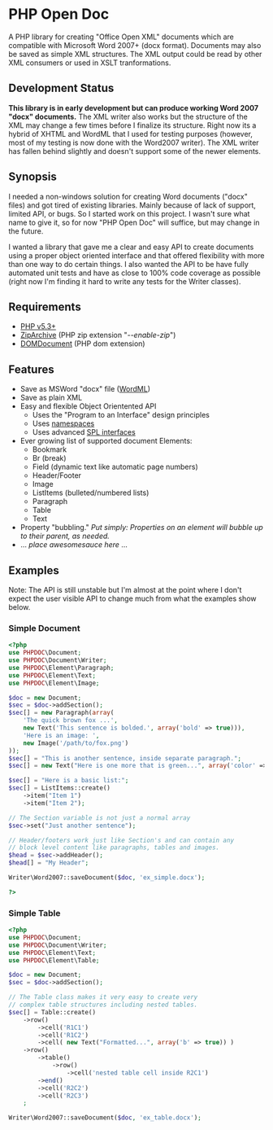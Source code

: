 # PHP Open Doc

A PHP library for creating "Office Open XML" documents which are compatible with
Microsoft Word 2007+ (docx format). Documents may also be saved as simple XML
structures. The XML output could be read by other XML consumers or used in XSLT
tranformations.

## Development Status

__This library is in early development but can produce working Word 2007 "docx" documents.__
The XML writer also works but the structure of the XML may change a few times
before I finalize its structure. Right now its a hybrid of XHTML and WordML that
I used for testing purposes (however, most of my testing is now done with the
Word2007 writer). The XML writer has fallen behind slightly and doesn't support
some of the newer elements.

## Synopsis

I needed a non-windows solution for creating Word documents ("docx" files) and
got tired of existing libraries. Mainly because of lack of support, limited API,
or bugs. So I started work on this project. I wasn't sure what name to give it,
so for now "PHP Open Doc" will suffice, but may change in the future.

I wanted a library that gave me a clear and easy API to create documents using a
proper object oriented interface and that offered flexibility with more than one
way to do certain things. I also wanted the API to be have fully automated unit
tests and have as close to 100% code coverage as possible (right now I'm finding
it hard to write any tests for the Writer classes).

## Requirements

* [PHP v5.3+](http://php.net/)
* [ZipArchive](http://php.net/manual/en/class.ziparchive.php) (PHP zip extension "_--enable-zip_")
* [DOMDocument](http://php.net/manual/en/class.domdocument.php) (PHP dom extension)

## Features

* Save as MSWord "docx" file ([WordML](http://en.wikipedia.org/wiki/Office_Open_XML))
* Save as plain XML
* Easy and flexible Object Orientented API
  * Uses the "Program to an Interface" design principles
  * Uses [namespaces](http://php.net/manual/en/language.namespaces.php)
  * Uses advanced [SPL interfaces](http://php.net/manual/en/book.spl.php)
* Ever growing list of supported document Elements:
  * Bookmark
  * Br (break)
  * Field (dynamic text like automatic page numbers)
  * Header/Footer
  * Image
  * ListItems (bulleted/numbered lists)
  * Paragraph
  * Table
  * Text
* Property "bubbling."
  _Put simply: Properties on an element will bubble up to their parent, as needed._
* ... _place awesomesauce here_ ...

## Examples

Note: The API is still unstable but I'm almost at the point where I don't expect
the user visible API to change much from what the examples show below.

### Simple Document
```php
<?php
use PHPDOC\Document;
use PHPDOC\Document\Writer;
use PHPDOC\Element\Paragraph;
use PHPDOC\Element\Text;
use PHPDOC\Element\Image;

$doc = new Document;
$sec = $doc->addSection();
$sec[] = new Paragraph(array(
    'The quick brown fox ...',
    new Text('This sentence is bolded.', array('bold' => true))),
    'Here is an image: ',
    new Image('/path/to/fox.png')
));
$sec[] = "This is another sentence, inside separate paragraph.";
$sec[] = new Text("Here is one more that is green...", array('color' => '00DD00'));

$sec[] = "Here is a basic list:";
$sec[] = ListItems::create()
    ->item("Item 1")
    ->item("Item 2");

// The Section variable is not just a normal array
$sec->set("Just another sentence");

// Header/footers work just like Section's and can contain any 
// block level content like paragraphs, tables and images.
$head = $sec->addHeader();
$head[] = "My Header";

Writer\Word2007::saveDocument($doc, 'ex_simple.docx');

?>
```

### Simple Table
```php
<?php
use PHPDOC\Document;
use PHPDOC\Document\Writer;
use PHPDOC\Element\Text;
use PHPDOC\Element\Table;

$doc = new Document;
$sec = $doc->addSection();

// The Table class makes it very easy to create very
// complex table structures including nested tables.
$sec[] = Table::create()
    ->row()
        ->cell('R1C1')
        ->cell('R1C2')
        ->cell( new Text("Formatted...", array('b' => true)) )
    ->row()
        ->table()
            ->row()
                ->cell('nested table cell inside R2C1')
        ->end()
        ->cell('R2C2')
        ->cell('R2C3')
    ;

Writer\Word2007::saveDocument($doc, 'ex_table.docx');

```
